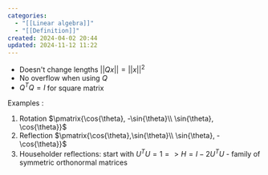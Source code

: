 ```yaml
---
categories:
  - "[[Linear algebra]]"
  - "[[Definition]]"
created: 2024-04-02 20:44
updated: 2024-11-12 11:22
---
```

- Doesn't change lengths $||Qx||=||x||^2$
- No overflow when using $Q$
- $Q^T Q = I$ for square matrix

Examples :
1. Rotation $\pmatrix{\cos{\theta}, -\sin{\theta}\\ \sin{\theta}, \cos{\theta}}$ 
2. Reflection $\pmatrix{\cos{\theta},\sin{\theta}\\ \sin{\theta}, -\cos{\theta}}$ 
3. Householder reflections: start with $U^T U=1 => H= I -2U^T U$ - family of symmetric orthonormal matrices
